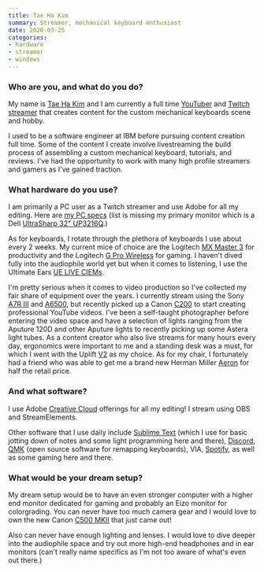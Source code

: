 ```yaml
---
title: Tae Ha Kim
summary: Streamer, mechanical keyboard enthusiast
date: 2020-03-25
categories:
- hardware
- streamer 
- windows
---
```


### Who are you, and what do you do?

My name is [Tae Ha Kim](https://www.taehatypes.com/ "Tae Ha's website.") and I am currently a full time [YouTuber](https://www.youtube.com/taehatypes "Tae Ha's YouTube account.") and [Twitch streamer](https://www.twitch.tv/taehatypes "Tae Ha's Twitch account.") that creates content for the custom mechanical keyboards scene and hobby.

I used to be a software engineer at IBM before pursuing content creation full time. Some of the content I create involve livestreaming the build process of assembling a custom mechanical keyboard, tutorials, and reviews. I've had the opportunity to work with many high profile streamers and gamers as I've gained traction.

### What hardware do you use?

I am primarily a PC user as a Twitch streamer and use Adobe for all my editing. Here are [my PC specs](https://pcpartpicker.com/list/Jj67hg "Tae Ha's computer build.") (list is missing my primary monitor which is a Dell [UltraSharp 32" UP3216Q][up3216q].)

As for keyboards, I rotate through the plethora of keyboards I use about every 2 weeks. My current mice of choice are the Logitech [MX Master 3][mx-master] for productivity and the Logitech [G Pro Wireless][g-pro-mouse] for gaming. I haven't dived fully into the audiophile world yet but when it comes to listening, I use the Ultimate Ears [UE LIVE CIEMs][ue-live].

I'm pretty serious when it comes to video production so I've collected my fair share of equipment over the years. I currently stream using the Sony [A7R III][a7r-iii] and [A6500][], but recently picked up a Canon [C200][eos-c200] to start creating professional YouTube videos. I've been a self-taught photographer before entering the video space and have a selection of lights ranging from the Aputure 120D and other Aputure lights to recently picking up some Astera light tubes. As a content creator who also live streams for many hours every day, ergonomics were important to me and a standing desk was a must, for which I went with the Uplift [V2][] as my choice. As for my chair, I fortunately had a friend who was able to get me a brand new Herman Miller [Aeron][] for half the retail price.

### And what software?

I use Adobe [Creative Cloud][creative-cloud] offerings for all my editing! I stream using OBS and StreamElements.

Other software that I use daily include [Sublime Text][sublime-text] (which I use for basic jotting down of notes and some light programming here and there), [Discord][], [QMK][] (open source software for remapping keyboards), VIA, [Spotify][], as well as some gaming here and there.

### What would be your dream setup?

My dream setup would be to have an even stronger computer with a higher end monitor dedicated for gaming and probably an Eizo monitor for colorgrading. You can never have too much camera gear and I would love to own the new Canon [C500 MKII][eos-c500-mark-ii] that just came out!

Also can never have enough lighting and lenses. I would love to dive deeper into the audiophile space and try out more high-end headphones and in ear monitors (can't really name specifics as I'm not too aware of what's even out there.)

[a6500]: https://electronics.sony.com/imaging/interchangeable-lens-cameras/c/full-frame "A 24.2 megapixel camera."
[a7r-iii]: http://web.archive.org/web/20230131084649/https://electronics.sony.com/imaging/interchangeable-lens-cameras/full-frame/p/ilce7rm3-b "A 42.4 megapixel camera."
[aeron]: https://www.hermanmiller.com/products/seating/office-chairs/aeron-chairs/ "A work chair."
[creative-cloud]: https://www.adobe.com/creativecloud.html "A subscription service for Adobe's creative suite."
[discord]: https://discord.com/ "A voice and text chat service."
[eos-c200]: http://web.archive.org/web/20230706195356/https://www.usa.canon.com/shop/p/eos-c200 "A digital cinema camera."
[eos-c500-mark-ii]: http://web.archive.org/web/20230706213546/https://www.usa.canon.com/shop/p/eos-c500-mark-ii "A digital cinema camera."
[g-pro-mouse]: https://www.logitechg.com/en-us/products/gaming-mice/pro-wireless-mouse.html "A wireless gaming mouse."
[mx-master]: http://web.archive.org/web/20190506074433/https://support.logitech.com/en_us/product/mx-master "A wireless mouse."
[qmk]: https://qmk.fm/ "Open source firmware for keyboards."
[spotify]: https://open.spotify.com/__noul__?pfhp=2c2ccb58-8a92-4713-a1c0-8b43b3090b49 "A music streaming service."
[sublime-text]: http://www.sublimetext.com/ "A coder's text editor."
[ue-live]: http://web.archive.org/web/20230831153317/https://custom.ultimateears.com/pages/custom-made "High-end in-ear headphones."
[up3216q]: http://web.archive.org/web/20200708102608/https://www.dell.com/en-us/shop/dell-ultrasharp-32-ultra-hd-4k-monitor-with-premiercolor-up3216q/apd/210-afln/monitors-monitor-accessories "A 32 inch monitor."
[v2]: https://www.upliftdesk.com/uplift-v2-standing-desk-v2-or-v2-commercial/ "A standing desk."
